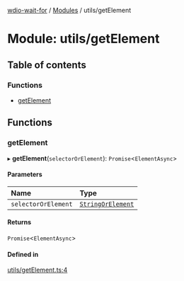 [wdio-wait-for](../README.md) / [Modules](../modules.md) / utils/getElement

# Module: utils/getElement

## Table of contents

### Functions

- [getElement](utils_getElement.md#getelement)

## Functions

### getElement

▸ **getElement**(`selectorOrElement`): `Promise`<`ElementAsync`\>

#### Parameters

| Name | Type |
| :------ | :------ |
| `selectorOrElement` | [`StringOrElement`](utils_element_types.md#stringorelement) |

#### Returns

`Promise`<`ElementAsync`\>

#### Defined in

[utils/getElement.ts:4](https://github.com/webdriverio-community/wdio-wait-for/blob/5d4c2b2/src/utils/getElement.ts#L4)
